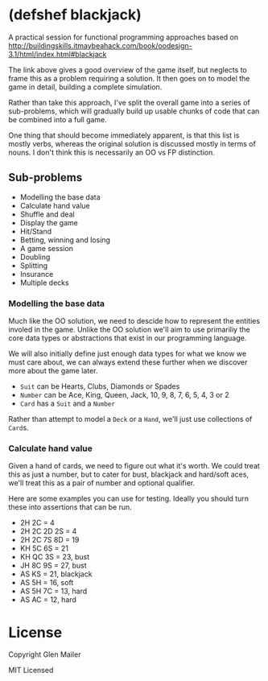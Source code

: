 # (defshef blackjack)

A practical session for functional programming approaches based on http://buildingskills.itmaybeahack.com/book/oodesign-3.1/html/index.html#blackjack

The link above gives a good overview of the game itself, but neglects to frame this as a problem requiring a solution. It then goes on to model the game in detail, building a complete simulation.

Rather than take this approach, I've split the overall game into a series of sub-problems, which will gradually build up usable chunks of code that can be combined into a full game.

One thing that should become immediately apparent, is that this list is mostly verbs, whereas the original solution is discussed mostly in terms of nouns. I don't think this is necessarily an OO vs FP distinction.

## Sub-problems

 * Modelling the base data
 * Calculate hand value
 * Shuffle and deal
 * Display the game
 * Hit/Stand
 * Betting, winning and losing
 * A game session
 * Doubling
 * Splitting
 * Insurance
 * Multiple decks

### Modelling the base data

Much like the OO solution, we need to descide how to represent the entities involed in the game. Unlike the OO solution we'll aim to use primariliy the core data types or abstractions that exist in our programming language.

We will also initially define just enough data types for what we know we must care about, we can always extend these further when we discover more about the game later.

 * `Suit` can be Hearts, Clubs, Diamonds or Spades
 * `Number` can be Ace, King, Queen, Jack, 10, 9, 8, 7, 6, 5, 4, 3 or 2
 * `Card` has a `Suit` and a `Number`

Rather than attempt to model a `Deck` or a `Hand`, we'll just use collections of `Card`s.

### Calculate hand value

Given a hand of cards, we need to figure out what it's worth. We could treat this as just a number, but to cater for bust, blackjack and hard/soft aces, we'll treat this as a pair of number and optional qualifier.

Here are some examples you can use for testing. Ideally you should turn these into assertions that can be run.

* 2H 2C = 4
* 2H 2C 2D 2S = 4
* 2H 2C 7S 8D = 19
* KH 5C 6S = 21
* KH QC 3S = 23, bust
* JH 8C 9S = 27, bust
* AS KS = 21, blackjack
* AS 5H = 16, soft
* AS 5H 7C = 13, hard
* AS AC = 12, hard

# License

Copyright Glen Mailer

MIT Licensed
